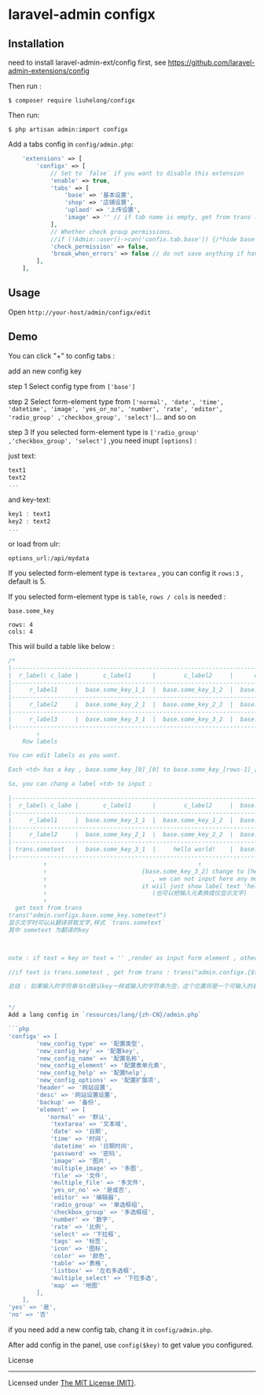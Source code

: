 # laravel-admin configx

## Installation

need to install laravel-admin-ext/config first, see https://github.com/laravel-admin-extensions/config

Then run :

```
$ composer require liuhelong/configx
```

Then run:

```
$ php artisan admin:import configx
```

Add a tabs config in `config/admin.php`:

```php
    'extensions' => [
        'configx' => [
            // Set to `false` if you want to disable this extension
            'enable' => true,
            'tabs' => [
                'base' => '基本设置',
                'shop' => '店铺设置',
                'uplaod' => '上传设置',
                'image' => '' // if tab name is empty, get from trans : trans('admin.configx.tabs.image'); tab名称留空则从翻译中获取
            ],
            // Whether check group permissions.
            //if (!Admin::user()->can('confix.tab.base')) {/*hide base tab*/ } .
            'check_permission' => false,
            'break_when_errors' => false // do not save anything if have errors
        ],
    ],

```

## Usage

Open `http://your-host/admin/configx/edit`

## Demo

You can click "+" to config tabs :

add an new config key

step 1 Select config type from `['base']`

step 2 Select form-element type from `['normal', 'date', 'time', 'datetime', 'image', 'yes_or_no', 'number', 'rate', 'editor', 'radio_group' ,'checkbox_group', 'select']`... and so on

step 3 If you selected form-element type is `['radio_group' ,'checkbox_group', 'select']` ,you need inupt `[options]` :

just text:

```js
text1
text2
...
```

and key-text:

```js
key1 : text1
key2 : text2
...
```

or load from ulr:

`options_url:/api/mydata`

If you selected form-element type is `textarea` , you can config it `rows:3` , default is 5.

If you selected form-element type is `table`, `rows / cols` is needed :

`base.some_key`

```
rows: 4
cols: 4
```

This wiil build a table like below :

````php
/*
|-------------------------------------------------------------------------------------
|  r_label\ c_labe |       c_label1      |        c_label2     |      c_label3       |  ⬅Col labels
|-------------------------------------------------------------------------------------
|     r_label1     |  base.some_key_1_1  |  base.some_key_1_2  |  base.some_key_1_3  |
|-------------------------------------------------------------------------------------
|     r_label2     |  base.some_key_2_1  |  base.some_key_2_2  |  base.some_key_2_3  |
|-------------------------------------------------------------------------------------
|     r_label3     |  base.some_key_3_1  |  base.some_key_3_2  |  base.some_key_3_3  |
|-------------------------------------------------------------------------------------
        ↑
    Row labels

You can edit labels as you want.

Each <td> has a key , base.some_key_[0]_[0] to base.some_key_[rows-1]_[cols-1] . (from 0 to length -1 )

So, you can chang a label <td> to input :

|-------------------------------------------------------------------------------------
|  r_label\ c_labe |       c_label1      |        c_label2     |  base.some_key_0_3  |  ⬅ [c_label3] change to [base.some_key_0_3]
|-------------------------------------------------------------------------------------     , we can input here .
|     r_label1     |  base.some_key_1_1  |  base.some_key_1_2  |  base.some_key_1_3  |      (可以把label 换成输入元素)
|-------------------------------------------------------------------------------------
|     r_label2     |  base.some_key_2_1  |  base.some_key_2_2  |  base.some_key_2_3  |
|-------------------------------------------------------------------------------------
| trans.sometext   |  base.some_key_3_1  |     hello world!    |  base.some_key_3_3  |
|-------------------------------------------------------------------------------------
          ↑                                           ↑
          ↑                           [base.some_key_3_2] change to [hello world!]
          ↑                              , we can not input here any more ,
          ↑                           it wiil just show label text 'hello world!' .
          ↑                              (也可以把输入元素换成仅显示文字)
          ↑
  get text from trans
trans("admin.configx.base.some_key.sometext")
显示文字时可以从翻译获取文字,样式 `trans.sometext`
其中 sometext 为翻译的key



note : if text = key or text = '' ,render as input form element , otherwise just show the text you leave.

//if text is trans.sometext , get from trans : trans("admin.configx.{$tab}.{$tablekey}.{$sometext}")

总结 : 如果输入的字符串与td默认key一样或输入的字符串为空，这个位置将是一个可输入的表单元素，否则就显示原样你输入的字符串 .


*/
Add a lang config in `resources/lang/{zh-CN}/admin.php`

```php
'configx' => [
        'new_config_type' => '配置类型',
        'new_config_key' => '配置key',
        'new_config_name' => '配置名称',
        'new_config_element' => '配置表单元素',
        'new_config_help' => '配置help',
        'new_config_options' => '配置扩展项',
        'header' => '网站设置',
        'desc' => '网站设置设置',
        'backup' => '备份',
        'element' => [
           'normal' => '默认',
            'textarea' => '文本域',
            'date' => '日期',
            'time' => '时间',
            'datetime' => '日期时间',
            'password' => '密码',
            'image' => '图片',
            'multiple_image' => '多图',
            'file' => '文件',
            'multiple_file' => '多文件',
            'yes_or_no' => '是或否',
            'editor' => '编辑器',
            'radio_group' => '单选框组',
            'checkbox_group' => '多选框组',
            'number' => '数字',
            'rate' => '比例',
            'select' => '下拉框',
            'tags' => '标签',
            'icon' => '图标',
            'color' => '颜色',
            'table' =>'表格',
            'listbox' => '左右多选框',
            'multiple_select' => '下拉多选',
            'map' => '地图'
        ],
    ],
'yes' => '是',
'no' => '否'
````

if you need add a new config tab, chang it in `config/admin.php`.

After add config in the panel, use `config($key)` to get value you configured.

License

---

Licensed under [The MIT License (MIT)](LICENSE).
